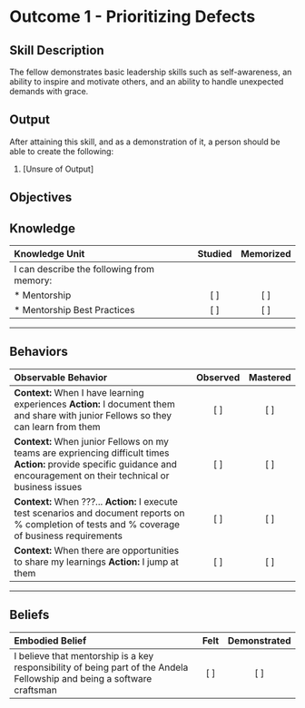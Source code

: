 # Outcome 1 - Prioritizing Defects

**Skill Description**
----------
The fellow demonstrates basic leadership skills such as self-awareness, an ability to inspire and motivate others, and an ability to handle unexpected demands with grace.

**Output**
----------
After attaining this skill, and as a demonstration of it, a person should be able to create the following:

1. [Unsure of Output]


**Objectives**
----------
## **Knowledge**


| Knowledge Unit   |      Studied      | Memorized |
|:-------------|:------------------:|:--------:|
| I can describe the following from memory: | | |
| * Mentorship | [ ] | [ ]  |
| * Mentorship Best Practices     | [ ] | [ ]  |


----------


## **Behaviors**

| Observable Behavior   |      Observed      | Mastered |
|:-------------|:------------------:|:--------:|
| **Context:** When I have learning experiences **Action:** I document them and share with junior Fellows so they can learn from them | [ ] | [ ]  |
| **Context:** When junior Fellows on my teams are expriencing difficult times **Action:**  provide specific guidance and encouragement on their technical or business issues |   [ ]   |   [ ]  |
| **Context:** When ???... **Action:** I execute test scenarios and document reports on % completion of tests and % coverage of business requirements | [ ] |    [ ] |
| **Context:** When there are opportunities to share my learnings **Action:** I jump at them | [ ] |    [ ] |


----------


## **Beliefs**


| Embodied Belief   |      Felt      | Demonstrated |
|:-------------|:------------------:|:--------:|
| I believe that mentorship is a key responsibility of being part of the Andela Fellowship and being a software craftsman | [ ] | [ ]  |

